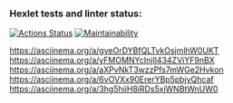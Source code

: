 ### Hexlet tests and linter status:
[![Actions Status](https://github.com/VladStesh/frontend-project-44/actions/workflows/hexlet-check.yml/badge.svg)](https://github.com/VladStesh/frontend-project-44/actions)
[![Maintainability](https://api.codeclimate.com/v1/badges/7bdba147bb87c9f48ca1/maintainability)](https://codeclimate.com/github/VladStesh/frontend-project-44/maintainability)


https://asciinema.org/a/gveOrDYBfQLTvkOsjmlhW0UKT
https://asciinema.org/a/yFMOMNYcInjIl434ZViYF9nBX
https://asciinema.org/a/aXPvNkT3wzzPfs7mWGe2Hvkon
https://asciinema.org/a/6vOVXx90ErerYBp5pbjyQhcaf
https://asciinema.org/a/3hg5hiiH8iRDs5xiWNBtWnUW0